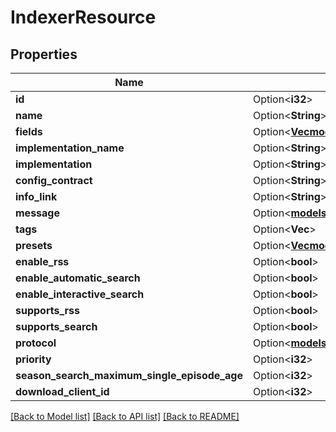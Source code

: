 # IndexerResource

## Properties

Name | Type | Description | Notes
------------ | ------------- | ------------- | -------------
**id** | Option<**i32**> |  | [optional]
**name** | Option<**String**> |  | [optional]
**fields** | Option<[**Vec<models::Field>**](Field.md)> |  | [optional]
**implementation_name** | Option<**String**> |  | [optional]
**implementation** | Option<**String**> |  | [optional]
**config_contract** | Option<**String**> |  | [optional]
**info_link** | Option<**String**> |  | [optional]
**message** | Option<[**models::ProviderMessage**](ProviderMessage.md)> |  | [optional]
**tags** | Option<**Vec<i32>**> |  | [optional]
**presets** | Option<[**Vec<models::IndexerResource>**](IndexerResource.md)> |  | [optional]
**enable_rss** | Option<**bool**> |  | [optional]
**enable_automatic_search** | Option<**bool**> |  | [optional]
**enable_interactive_search** | Option<**bool**> |  | [optional]
**supports_rss** | Option<**bool**> |  | [optional]
**supports_search** | Option<**bool**> |  | [optional]
**protocol** | Option<[**models::DownloadProtocol**](DownloadProtocol.md)> |  | [optional]
**priority** | Option<**i32**> |  | [optional]
**season_search_maximum_single_episode_age** | Option<**i32**> |  | [optional]
**download_client_id** | Option<**i32**> |  | [optional]

[[Back to Model list]](../README.md#documentation-for-models) [[Back to API list]](../README.md#documentation-for-api-endpoints) [[Back to README]](../README.md)


